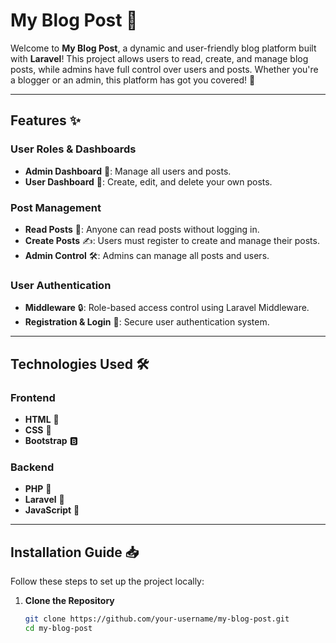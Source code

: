 # My Blog Post 🚀

Welcome to **My Blog Post**, a dynamic and user-friendly blog platform built with **Laravel**! This project allows users to read, create, and manage blog posts, while admins have full control over users and posts. Whether you're a blogger or an admin, this platform has got you covered! 🌟

---

## Features ✨

### User Roles & Dashboards
- **Admin Dashboard** 👑: Manage all users and posts.
- **User Dashboard** 👤: Create, edit, and delete your own posts.

### Post Management
- **Read Posts** 📖: Anyone can read posts without logging in.
- **Create Posts** ✍️: Users must register to create and manage their posts.
- **Admin Control** 🛠️: Admins can manage all posts and users.

### User Authentication
- **Middleware** 🔒: Role-based access control using Laravel Middleware.
- **Registration & Login** 🔐: Secure user authentication system.

---

## Technologies Used 🛠️

### Frontend
- **HTML** 📄
- **CSS** 🎨
- **Bootstrap** 🅱️

### Backend
- **PHP** 🐘
- **Laravel** 🎯
- **JavaScript** 📜

---

## Installation Guide 📥

Follow these steps to set up the project locally:

1. **Clone the Repository**
   ```bash
   git clone https://github.com/your-username/my-blog-post.git
   cd my-blog-post
